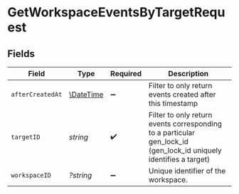 # GetWorkspaceEventsByTargetRequest


## Fields

| Field                                                                                                             | Type                                                                                                              | Required                                                                                                          | Description                                                                                                       |
| ----------------------------------------------------------------------------------------------------------------- | ----------------------------------------------------------------------------------------------------------------- | ----------------------------------------------------------------------------------------------------------------- | ----------------------------------------------------------------------------------------------------------------- |
| `afterCreatedAt`                                                                                                  | [\DateTime](https://www.php.net/manual/en/class.datetime.php)                                                     | :heavy_minus_sign:                                                                                                | Filter to only return events created after this timestamp                                                         |
| `targetID`                                                                                                        | *string*                                                                                                          | :heavy_check_mark:                                                                                                | Filter to only return events corresponding to a particular gen_lock_id (gen_lock_id uniquely identifies a target) |
| `workspaceID`                                                                                                     | *?string*                                                                                                         | :heavy_minus_sign:                                                                                                | Unique identifier of the workspace.                                                                               |